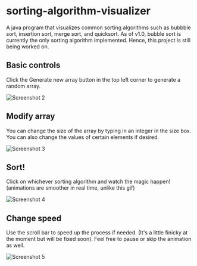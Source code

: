 # sorting-algorithm-visualizer
A java program that visualizes common sorting algorithms such as bubbble sort, insertion sort, merge sort, and quicksort. As of v1.0, bubble sort is currently the only sorting algorithm implemented. Hence, this project is still being worked on.

## Basic controls
Click the Generate new array button in the top left corner to generate a random array.

![Screenshot 2](https://github.com/alanvillagrand/sorting-algorithm-visualizer/assets/116222100/2a658a0c-af78-4074-ab94-79d6c1d568f4)

## Modify array
You can change the size of the array by typing in an integer in the size box. You can also change the values of certain elements if desired.

![Screenshot 3](https://github.com/alanvillagrand/sorting-algorithm-visualizer/assets/116222100/f3bb7da5-a35d-42a7-a07a-11eca44e00dc)

## Sort!
Click on whichever sorting algorithm and watch the magic happen! (animations are smoother in real time, unlike this gif)

![Screenshot 4](https://github.com/alanvillagrand/sorting-algorithm-visualizer/assets/116222100/b655abd6-03c2-4cd7-b47e-17e7c72f8b7c)

## Change speed
Use the scroll bar to speed up the process if needed. (It's a little finicky at the moment but will be fixed soon). Feel free to pause or skip the animation as well.

![Screenshot 5](https://github.com/alanvillagrand/sorting-algorithm-visualizer/assets/116222100/691827f7-2c09-41ac-affd-260df2e21781)

